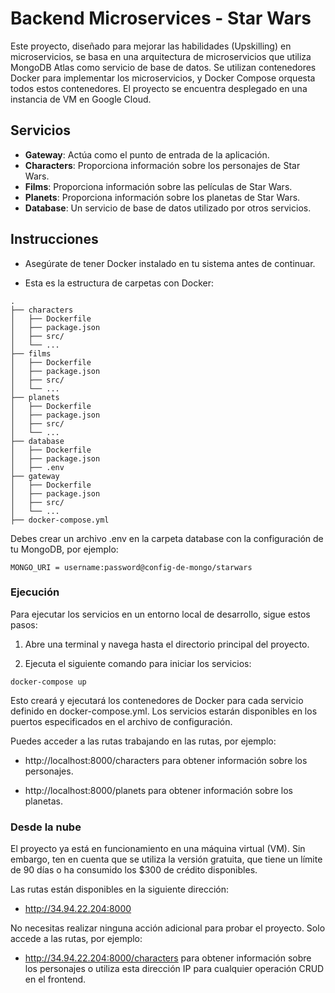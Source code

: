 # Backend Microservices - Star Wars

Este proyecto, diseñado para mejorar las habilidades (Upskilling) en microservicios, se basa en una arquitectura de microservicios que utiliza MongoDB Atlas como servicio de base de datos. Se utilizan contenedores Docker para implementar los microservicios, y Docker Compose orquesta todos estos contenedores. El proyecto se encuentra desplegado en una instancia de VM en Google Cloud.

## Servicios

- **Gateway**: Actúa como el punto de entrada de la aplicación.
- **Characters**: Proporciona información sobre los personajes de Star Wars.
- **Films**: Proporciona información sobre las películas de Star Wars.
- **Planets**: Proporciona información sobre los planetas de Star Wars.
- **Database**: Un servicio de base de datos utilizado por otros servicios.

## Instrucciones

- Asegúrate de tener Docker instalado en tu sistema antes de continuar.

- Esta es la estructura de carpetas con Docker:

```plaintext
.
├── characters
│   ├── Dockerfile
│   ├── package.json
│   ├── src/
│   └── ...
├── films
│   ├── Dockerfile
│   ├── package.json
│   ├── src/
│   └── ...
├── planets
│   ├── Dockerfile
│   ├── package.json
│   ├── src/
│   └── ...
├── database
│   ├── Dockerfile
│   ├── package.json
│   ├── .env
├── gateway
│   ├── Dockerfile
│   ├── package.json
│   ├── src/
│   └── ...
├── docker-compose.yml
```
Debes crear un archivo .env en la carpeta database con la configuración de tu MongoDB, por ejemplo:

```Shell
MONGO_URI = username:password@config-de-mongo/starwars
```
### Ejecución
Para ejecutar los servicios en un entorno local de desarrollo, sigue estos pasos:

1. Abre una terminal y navega hasta el directorio principal del proyecto.

2. Ejecuta el siguiente comando para iniciar los servicios:

```shell
docker-compose up
```
   Esto creará y ejecutará los contenedores de Docker para cada servicio definido en docker-compose.yml. Los servicios estarán disponibles en los puertos especificados en el archivo de configuración.

Puedes acceder a las rutas trabajando en las rutas, por ejemplo:
   - http://localhost:8000/characters para obtener información sobre los personajes.
  
  - http://localhost:8000/planets para obtener información sobre los planetas.

   ### Desde la nube
   El proyecto ya está en funcionamiento en una máquina virtual (VM). Sin embargo, ten en cuenta que se utiliza la versión gratuita, que tiene un límite de 90 días o ha consumido los $300 de crédito disponibles.

Las rutas están disponibles en la siguiente dirección:
- http://34.94.22.204:8000

No necesitas realizar ninguna acción adicional para probar el proyecto. Solo accede a las rutas, por ejemplo:

- http://34.94.22.204:8000/characters para obtener información sobre los personajes o utiliza esta dirección IP para cualquier operación CRUD en el frontend.

